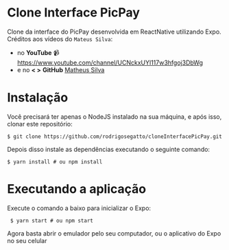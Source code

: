 # Clone Interface PicPay

Clone da interface do PicPay desenvolvida em ReactNative utilizando Expo.
Créditos aos vídeos do `Mateus Silva`:
    
- no **YouTube** :video_camera: https://www.youtube.com/channel/UCNckxUYl117w3hfgoj3DbWg
- e no **< >** **GitHub** [Matheus Silva](https://github.com/maateusilva/)

# Instalação 
Você precisará ter apenas o NodeJS instalado na sua máquina, e após isso, clonar este repositório:

    $ git clone https://github.com/rodrigosegatto/cloneInterfacePicPay.git

Depois disso instale as dependências executando o seguinte comando:

    $ yarn install # ou npm install

# Executando a aplicação

Execute o comando a baixo para inicializar o Expo:

     $ yarn start # ou npm start

Agora basta abrir o emulador pelo seu computador, ou o aplicativo do Expo no seu celular